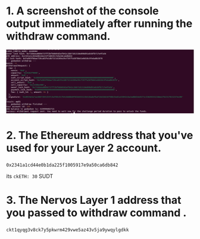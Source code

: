 # 1. A screenshot of the console output immediately after running the withdraw command.
![WitdhDraw Screenshot](1-withdraw.png)

# 2. The Ethereum address that you've used for your Layer 2 account.

`0x2341a1cd44e0b1da225f1005917e9a50ca6db842`

its `ckETH: 30` SUDT

# 3. The Nervos Layer 1 address that you passed to withdraw command .

`ckt1qyqg3v8ck7y5pkwrm429vwe5az43v5ja9ywqylgdkk`